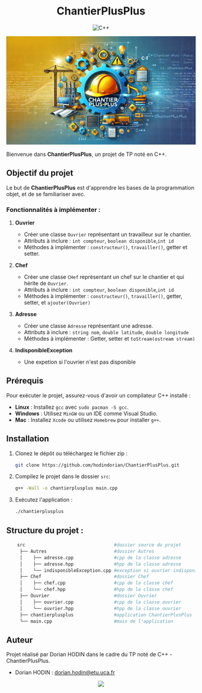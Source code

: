 <div align = center>


# **ChantierPlusPlus**
![C++](https://img.shields.io/badge/c++-%2300599C.svg?style=for-the-badge&logo=c%2B%2B&logoColor=white)



<img src="assets/chantierplusplusbanniere.webp" width="100%" height="30%" alt="fg logo">

</div>


Bienvenue dans **ChantierPlusPlus**, un projet de TP noté en C++.

## Objectif du projet

Le but de **ChantierPlusPlus** est d'apprendre les bases de la programmation objet, et de se familiariser avec.

### Fonctionnalités à implémenter :

1. **Ouvrier**  
   - Créer une classe `Ouvrier` représentant un travailleur sur le chantier.  
   - Attributs à inclure : `int compteur`, `boolean disponible`,`int id`
   - Méthodes à implémenter : `constructeur()`, `travailler()`, getter et setter.

2. **Chef**  
   - Créer une classe `CHef` représentant un chef sur le chantier et qui hérite de `Ouvrier`. 
   - Attributs à inclure : `int compteur`, `boolean disponible`,`int id`
   - Méthodes à implémenter : `constructeur()`, `travailler()`, getter, setter, et `ajouter(Ouvrier)`

3. **Adresse**  
   - Créer une classe `Adresse` représentant une adresse.  
   - Attributs à inclure : `string nom`, `double latitude`, `double longitude`
   - Méthodes à implémenter : Getter, setter et `toStream(ostream stream)`

4. **IndisponibleException**  
   - Une expetion si l'ouvrier n'est pas disponible

## Prérequis

Pour exécuter le projet, assurez-vous d'avoir un compilateur C++ installé :

- **Linux** : Installez `gcc` avec `sudo pacman -S gcc`. 
- **Windows** : Utilisez `MinGW` ou un IDE comme Visual Studio.
- **Mac** : Installez `Xcode` ou utilisez `Homebrew` pour installer `g++`.

## Installation

1. Clonez le dépôt ou téléchargez le fichier zip :
   ```bash
   git clone https://github.com/hodindorian/ChantierPlusPlus.git
   ```
2. Compilez le projet dans le dossier `src`: 
   ```bash
   g++ -Wall -o chantierplusplus main.cpp
   ```
3. Exécutez l'application : 
   ```bash
   ./chantierplusplus
   ```
## Structure du projet :
```bash
    src                                 #dossier source du projet
     ├── Autres                         #dossier Autres
     │    ├── adresse.cpp               #cpp de la classe adresse
     │    ├── adresse.hpp               #hpp de la classe adresse
     │    └── indisponibleException.cpp #exception si ouvrier indisponible
     ├── Chef                           #dossier Chef
     │    ├── chef.cpp                  #cpp de la classe chef
     │    └── chef.hpp                  #hpp de la classe chef
     ├── Ouvrier                        #dossier Ouvrier
     │    ├── ouvrier.cpp               #cpp de la classe ouvrier
     │    └── ouvrier.hpp               #hpp de la classe ouvrier  
     ├── chantierplusplus               #application ChantierPlusPlus
     └── main.cpp                       #main de l'application
```
       
## Auteur

Projet réalisé par Dorian HODIN dans le cadre du TP noté de C++ - ChantierPlusPlus.

- Dorian HODIN : dorian.hodin@etu.uca.fr

<div align="center">
<a href = "https://github.com/hodindorian">
<img src="https://avatars.githubusercontent.com/u/87948099?v=4" width="50" >
</a>
</div>